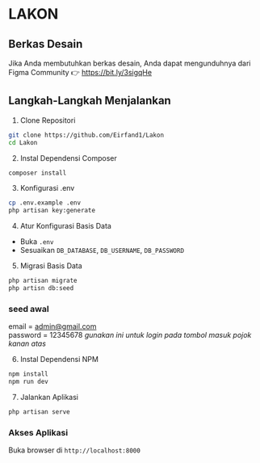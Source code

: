 # LAKON
## Berkas Desain
Jika Anda membutuhkan berkas desain, Anda dapat mengunduhnya dari Figma Community 👉 https://bit.ly/3sigqHe

## Langkah-Langkah Menjalankan

1. Clone Repositori
```bash
git clone https://github.com/Eirfand1/Lakon
cd Lakon 
```

2. Instal Dependensi Composer
```bash
composer install
```

3. Konfigurasi .env
```bash
cp .env.example .env
php artisan key:generate
```

4. Atur Konfigurasi Basis Data
- Buka `.env`
- Sesuaikan `DB_DATABASE`, `DB_USERNAME`, `DB_PASSWORD`

5. Migrasi Basis Data
```bash
php artisan migrate
php artisn db:seed
```
### seed awal
email = admin@gmail.com <br/>
password = 12345678
*gunakan ini untuk login pada tombol masuk pojok kanan atas*

6. Instal Dependensi NPM
```bash
npm install
npm run dev
```

7. Jalankan Aplikasi
```bash
php artisan serve
```

### Akses Aplikasi
Buka browser di `http://localhost:8000`